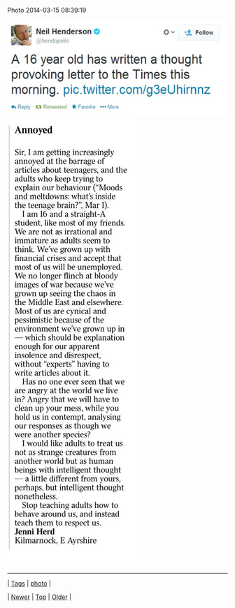 <!--
title: Photo 2014-03-15 08
date: 2020-06-28T15:27:00.268Z
tags: photo
-->


Photo 2014-03-15 08:39:19

![](79637265622-0.jpg)
![](79637265622-1.jpg)

<!--BOTTOM-POST-NAVIGATION-->
---

| [Tags](tags.md) | [photo](tag-photo.md) |

| [Newer](79500143543.md) | [Top](index.md) | [Older](80076070190.md) |